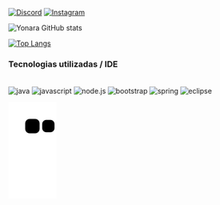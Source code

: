 
[![Discord](https://img.shields.io/badge/Discord-7289DA?style=for-the-badge&logo=discord&logoColor=white)](https://discord.com/channels/@me/995764898460090478)
[![Instagram](https://img.shields.io/badge/Instagram-E4405F?style=for-the-badge&logo=instagram&logoColor=white)](https://www.instagram.com/a.kkirra/)

![Yonara GitHub stats](https://github-readme-stats.vercel.app/api?username=Yonara-ferreira&show_icons=true&theme=synthwave)

[![Top Langs](https://github-readme-stats.vercel.app/api/top-langs/?username=anuraghazra&layout=compact)](https://github.com/Yonara-ferreira/github-readme-stats)



### Tecnologias utilizadas / IDE

<div style="display: inline_block"><br/>
    <img align="center" alt="java" src="https://img.shields.io/badge/Java-ED8B00?style=for-the-badge&logo=java&logoColor=white" />
    <img align="center" alt="javascript" src="https://img.shields.io/badge/JavaScript-F7DF1E?style=for-the-badge&logo=javascript&logoColor=black" />
    <img align="center" alt="node.js" src="https://img.shields.io/badge/Node.js-43853D?style=for-the-badge&logo=node.js&logoColor=white"/>
    <img align="center" alt="bootstrap" src="https://img.shields.io/badge/Bootstrap-563D7C?style=for-the-badge&logo=bootstrap&logoColor=white" />
    <img align="center" alt="spring" src="https://img.shields.io/badge/Spring-6DB33F?style=for-the-badge&logo=spring&logoColor=white" />
    <img align="center" alt="eclipse" src="https://img.shields.io/badge/Eclipse-2C2255?style=for-the-badge&logo=eclipse&logoColor=white"/>

</div>

  ![Snake animation](https://github.com/Yonara-ferreira/Yonara-ferreira/blob/output/github-contribution-grid-snake.svg)
